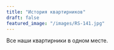 ```yaml
---
title: "История квартирников"
draft: false
featured_image: "/images/RS-141.jpg"
---
```


Все наши квартирники в одном месте.
